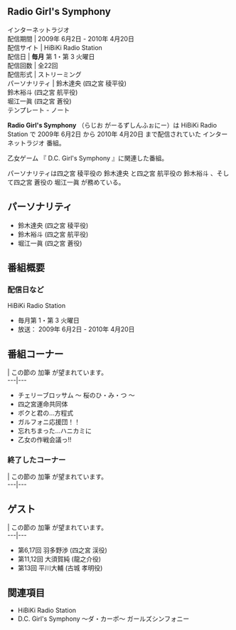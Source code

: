 Radio Girl's Symphony  
---  
インターネットラジオ  
配信期間  |  2009年  6月2日  \-  2010年  4月20日   
配信サイト  |  HiBiKi Radio Station   
配信日  |  **毎月** 第 1・第 3  火曜日   
配信回数  |  全22回   
配信形式  |  ストリーミング   
パーソナリティ  |  鈴木達央  (四之宮 稜平役)   
鈴木裕斗  (四之宮 航平役)  
堀江一眞  (四之宮 蒼役)  
テンプレート  \-  ノート  
  
**Radio Girl's Symphony** （らじお がーるずしんふぉにー）は  HiBiKi Radio Station  で  2009年
6月2日  から  2010年  4月20日  まで配信されていた  インターネットラジオ  番組。

乙女ゲーム  『  D.C. Girl's Symphony  』に関連した番組。

パーソナリティは四之宮 稜平役の  鈴木達央  と四之宮 航平役の  鈴木裕斗  、そして四之宮 蒼役の  堀江一眞  が務めている。

##  パーソナリティ  

  * 鈴木達央  (四之宮 稜平役) 
  * 鈴木裕斗  (四之宮 航平役) 
  * 堀江一眞  (四之宮 蒼役) 

##  番組概要  

###  配信日など  

HiBiKi Radio Station

  * 毎月第 1・第 3  火曜日 
  * 放送：  2009年  6月2日  \-  2010年  4月20日 

##  番組コーナー  

|  この節の  加筆  が望まれています。  
---|---  
  
  * チェリーブロッサム ～ 桜のひ・み・つ ～ 
  * 四之宮運命共同体 
  * ボクと君の…方程式 
  * ガルフォニ応援団！！ 
  * 忘れちまった…ハニカミに 
  * 乙女の作戦会議っ!! 

###  終了したコーナー  

|  この節の  加筆  が望まれています。  
---|---  
  
##  ゲスト  

|  この節の  加筆  が望まれています。  
---|---  
  
  * 第6,17回  羽多野渉  (四之宮 渓役) 
  * 第11,12回  大須賀純  (龍之介役) 
  * 第13回  平川大輔  (古城 孝明役) 

##  関連項目  

  * HiBiKi Radio Station 
  * D.C. Girl's Symphony 〜ダ・カーポ〜 ガールズシンフォニー 

